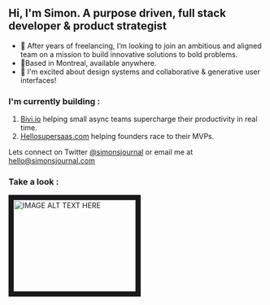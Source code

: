 ## Hi, I'm Simon. A purpose driven, full stack developer & product strategist

- 👀 After years of freelancing, I’m looking to join an ambitious and aligned team on a mission to build innovative solutions to bold problems.
- 📍Based in Montreal, available anywhere.
- 🤔 I'm excited about design systems and collaborative & generative user interfaces!

### I'm currently building : 

1. [Bivi.io](https://bivi.io) helping small async teams supercharge their productivity in real time.
2. [Hellosupersaas.com](https://hellosupersaas.com) helping founders race to their MVPs.

Lets connect on Twitter [@simonsjournal](https://twitter.com/simonsjournal) or email me at [hello@simonsjournal.com](mailto:hello@simonsjournal.com)

### Take a look : 

<a href="http://www.youtube.com/watch?feature=player_embedded&v=KhGWbt1dAKQ
" target="_blank"><img src="http://img.youtube.com/vi/KhGWbt1dAKQ/0.jpg" 
alt="IMAGE ALT TEXT HERE" width="240" height="180" border="10" /></a>
